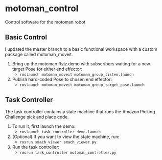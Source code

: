 # motoman_control
Control software for the motoman robot

## Basic Control

I updated the master branch to a basic functional workspace with a
custom package called motoman_moveit.

1. Bring up the motoman Rviz demo with subscribers waiting for a new
   target Pose for either end effector:
   - `roslaunch motoman_moveit motoman_group_listen.launch`
2. Publish hard-coded Pose to chosen end effector:
   - `roslaunch motoman_moveit motoman_group_target_pose.launch`

## Task Controller

The task controller contains a state machine that runs the Amazon
Picking Challenge pick and place code.

1. To run it, first launch the demo:
   - `roslaunch task_controller demo.launch`
2. (Optional) If you want to view the state machine, run:
   - `rosrun smach_viewer smach_viewer.py`
3. Run the task controller:
   - `rosrun task_controller motoman_controller.py`
